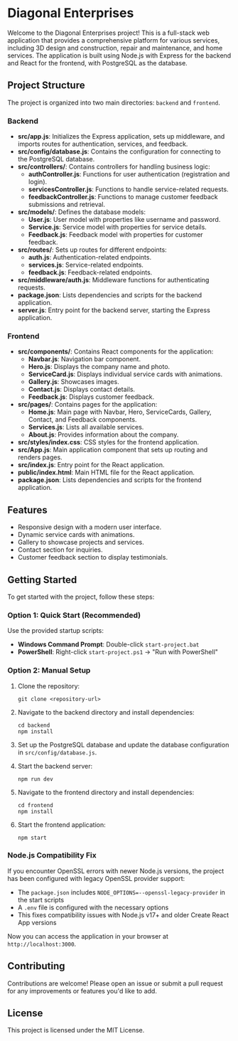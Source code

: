 # Diagonal Enterprises

Welcome to the Diagonal Enterprises project! This is a full-stack web application that provides a comprehensive platform for various services, including 3D design and construction, repair and maintenance, and home services. The application is built using Node.js with Express for the backend and React for the frontend, with PostgreSQL as the database.

## Project Structure

The project is organized into two main directories: `backend` and `frontend`.

### Backend

- **src/app.js**: Initializes the Express application, sets up middleware, and imports routes for authentication, services, and feedback.
- **src/config/database.js**: Contains the configuration for connecting to the PostgreSQL database.
- **src/controllers/**: Contains controllers for handling business logic:
  - **authController.js**: Functions for user authentication (registration and login).
  - **servicesController.js**: Functions to handle service-related requests.
  - **feedbackController.js**: Functions to manage customer feedback submissions and retrieval.
- **src/models/**: Defines the database models:
  - **User.js**: User model with properties like username and password.
  - **Service.js**: Service model with properties for service details.
  - **Feedback.js**: Feedback model with properties for customer feedback.
- **src/routes/**: Sets up routes for different endpoints:
  - **auth.js**: Authentication-related endpoints.
  - **services.js**: Service-related endpoints.
  - **feedback.js**: Feedback-related endpoints.
- **src/middleware/auth.js**: Middleware functions for authenticating requests.
- **package.json**: Lists dependencies and scripts for the backend application.
- **server.js**: Entry point for the backend server, starting the Express application.

### Frontend

- **src/components/**: Contains React components for the application:
  - **Navbar.js**: Navigation bar component.
  - **Hero.js**: Displays the company name and photo.
  - **ServiceCard.js**: Displays individual service cards with animations.
  - **Gallery.js**: Showcases images.
  - **Contact.js**: Displays contact details.
  - **Feedback.js**: Displays customer feedback.
- **src/pages/**: Contains pages for the application:
  - **Home.js**: Main page with Navbar, Hero, ServiceCards, Gallery, Contact, and Feedback components.
  - **Services.js**: Lists all available services.
  - **About.js**: Provides information about the company.
- **src/styles/index.css**: CSS styles for the frontend application.
- **src/App.js**: Main application component that sets up routing and renders pages.
- **src/index.js**: Entry point for the React application.
- **public/index.html**: Main HTML file for the React application.
- **package.json**: Lists dependencies and scripts for the frontend application.

## Features

- Responsive design with a modern user interface.
- Dynamic service cards with animations.
- Gallery to showcase projects and services.
- Contact section for inquiries.
- Customer feedback section to display testimonials.

## Getting Started

To get started with the project, follow these steps:

### Option 1: Quick Start (Recommended)
Use the provided startup scripts:
- **Windows Command Prompt**: Double-click `start-project.bat`
- **PowerShell**: Right-click `start-project.ps1` → "Run with PowerShell"

### Option 2: Manual Setup

1. Clone the repository:
   ```
   git clone <repository-url>
   ```

2. Navigate to the backend directory and install dependencies:
   ```
   cd backend
   npm install
   ```

3. Set up the PostgreSQL database and update the database configuration in `src/config/database.js`.

4. Start the backend server:
   ```
   npm run dev
   ```

5. Navigate to the frontend directory and install dependencies:
   ```
   cd frontend
   npm install
   ```

6. Start the frontend application:
   ```
   npm start
   ```

### Node.js Compatibility Fix

If you encounter OpenSSL errors with newer Node.js versions, the project has been configured with legacy OpenSSL provider support:

- The `package.json` includes `NODE_OPTIONS=--openssl-legacy-provider` in the start scripts
- A `.env` file is configured with the necessary options
- This fixes compatibility issues with Node.js v17+ and older Create React App versions

Now you can access the application in your browser at `http://localhost:3000`.

## Contributing

Contributions are welcome! Please open an issue or submit a pull request for any improvements or features you'd like to add.

## License

This project is licensed under the MIT License.